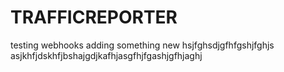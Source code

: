 # TRAFFICREPORTER
testing webhooks
adding something new
hsjfghsdjgfhfgshjfghjs
asjkhfjdskhfjbshajgdjkafhjasgfhjfgashjgfhjaghj